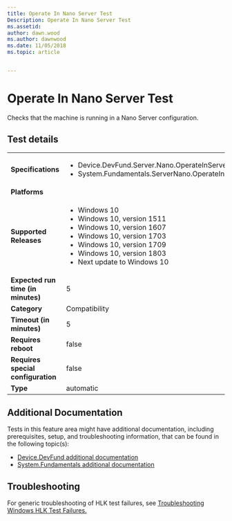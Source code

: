 ```yaml
---
title: Operate In Nano Server Test
Description: Operate In Nano Server Test
ms.assetid: 
author: dawn.wood
ms.author: dawnwood
ms.date: 11/05/2018
ms.topic: article


---
```


# Operate In Nano Server Test

Checks that the machine is running in a Nano Server configuration.

## Test details

|||
|---|---|
| **Specifications**  | <ul><li>Device.DevFund.Server.Nano.OperateInServerNano</li><li>System.Fundamentals.ServerNano.OperateInServerNano</li></ul> |  
| **Platforms**   | <ul></ul> |
| **Supported Releases** | <ul><li>Windows 10</li><li>Windows 10, version 1511</li><li>Windows 10, version 1607</li><li>Windows 10, version 1703</li><li>Windows 10, version 1709</li><li>Windows 10, version 1803</li><li>Next update to Windows 10</li></ul> |
|**Expected run time (in minutes)**| 5 |
|**Category**| Compatibility |
|**Timeout (in minutes)**| 5 |
|**Requires reboot**| false |
|**Requires special configuration**| false |
|**Type**| automatic |




## Additional Documentation
Tests in this feature area might have additional documentation, including prerequisites, setup, and troubleshooting information, that can be found in the following topic(s): <ul><li>[Device.DevFund additional documentation](https:///docs.microsoft.com/en-us/windows-hardware/test/hlk/testref/device-devfund-additional-documentation.md)</li><li>[System.Fundamentals additional documentation](https:///docs.microsoft.com/en-us/windows-hardware/test/hlk/testref/system-fundamentals-additional-documentation.md)</li></ul>

## Troubleshooting
For generic troubleshooting of HLK test failures, see [Troubleshooting Windows HLK Test Failures.](https://docs.microsoft.com/en-us/windows-hardware/HLK/troubleshooting.html)